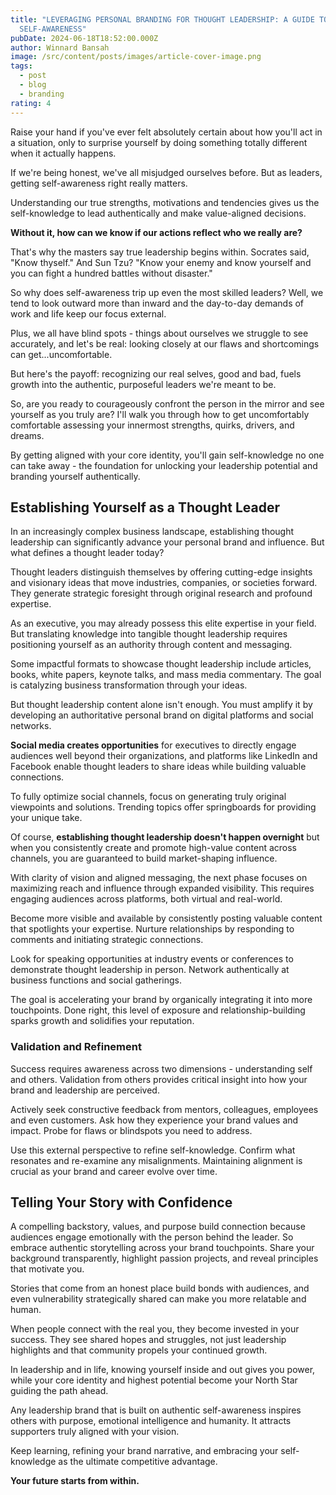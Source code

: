 ```yaml
---
title: "LEVERAGING PERSONAL BRANDING FOR THOUGHT LEADERSHIP: A GUIDE TO
  SELF-AWARENESS"
pubDate: 2024-06-18T18:52:00.000Z
author: Winnard Bansah
image: /src/content/posts/images/article-cover-image.png
tags:
  - post
  - blog
  - branding
rating: 4
---
```

Raise your hand if you've ever felt absolutely certain about how you'll act in a situation, only to surprise yourself by doing something totally different when it actually happens.

If we're being honest, we've all misjudged ourselves before. But as leaders, getting self-awareness right really matters.

Understanding our true strengths, motivations and tendencies gives us the self-knowledge to lead authentically and make value-aligned decisions.

**Without it, how can we know if our actions reflect who we really are?**

That's why the masters say true leadership begins within. Socrates said, "Know thyself." And Sun Tzu? "Know your enemy and know yourself and you can fight a hundred battles without disaster."

So why does self-awareness trip up even the most skilled leaders? Well, we tend to look outward more than inward and the day-to-day demands of work and life keep our focus external.

Plus, we all have blind spots - things about ourselves we struggle to see accurately, and let's be real: looking closely at our flaws and shortcomings can get...uncomfortable.

But here's the payoff: recognizing our real selves, good and bad, fuels growth into the authentic, purposeful leaders we're meant to be.

So, are you ready to courageously confront the person in the mirror and see yourself as you truly are? I'll walk you through how to get uncomfortably comfortable assessing your innermost strengths, quirks, drivers, and dreams.

By getting aligned with your core identity, you'll gain self-knowledge no one can take away - the foundation for unlocking your leadership potential and branding yourself authentically.



## Establishing Yourself as a Thought Leader

In an increasingly complex business landscape, establishing thought leadership can significantly advance your personal brand and influence. But what defines a thought leader today?



Thought leaders distinguish themselves by offering cutting-edge insights and visionary ideas that move industries, companies, or societies forward. They generate strategic foresight through original research and profound expertise.



As an executive, you may already possess this elite expertise in your field. But translating knowledge into tangible thought leadership requires positioning yourself as an authority through content and messaging.

Some impactful formats to showcase thought leadership include articles, books, white papers, keynote talks, and mass media commentary. The goal is catalyzing business transformation through your ideas.

But thought leadership content alone isn't enough. You must amplify it by developing an authoritative personal brand on digital platforms and social networks.

**Social media creates opportunities** for executives to directly engage audiences well beyond their organizations, and platforms like LinkedIn and Facebook enable thought leaders to share ideas while building valuable connections.



To fully optimize social channels, focus on generating truly original viewpoints and solutions. Trending topics offer springboards for providing your unique take.

Of course, **establishing thought leadership doesn't happen overnight** but when you consistently create and promote high-value content across channels, you are guaranteed to build market-shaping influence.

With clarity of vision and aligned messaging, the next phase focuses on maximizing reach and influence through expanded visibility. This requires engaging audiences across platforms, both virtual and real-world.

Become more visible and available by consistently posting valuable content that spotlights your expertise. Nurture relationships by responding to comments and initiating strategic connections.

Look for speaking opportunities at industry events or conferences to demonstrate thought leadership in person. Network authentically at business functions and social gatherings.

The goal is accelerating your brand by organically integrating it into more touchpoints. Done right, this level of exposure and relationship-building sparks growth and solidifies your reputation.

### Validation and Refinement

Success requires awareness across two dimensions - understanding self and others. Validation from others provides critical insight into how your brand and leadership are perceived.



Actively seek constructive feedback from mentors, colleagues, employees and even customers. Ask how they experience your brand values and impact. Probe for flaws or blindspots you need to address.



Use this external perspective to refine self-knowledge. Confirm what resonates and re-examine any misalignments. Maintaining alignment is crucial as your brand and career evolve over time.



## Telling Your Story with Confidence

A compelling backstory, values, and purpose build connection because audiences engage emotionally with the person behind the leader. So embrace authentic storytelling across your brand touchpoints. Share your background transparently, highlight passion projects, and reveal principles that motivate you.



Stories that come from an honest place build bonds with audiences, and even vulnerability strategically shared can make you more relatable and human.

When people connect with the real you, they become invested in your success. They see shared hopes and struggles, not just leadership highlights and that community propels your continued growth.

In leadership and in life, knowing yourself inside and out gives you power, while your core identity and highest potential become your North Star guiding the path ahead.

Any leadership brand that is built on authentic self-awareness inspires others with purpose, emotional intelligence and humanity. It attracts supporters truly aligned with your vision.

Keep learning, refining your brand narrative, and embracing your self-knowledge as the ultimate competitive advantage.



**Your future starts from within.**
